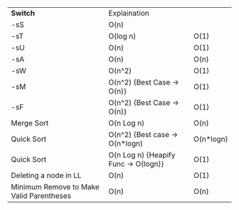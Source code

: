    <table>
    <tr>
      <td><strong>Switch</strong></td>
      <td>Explaination</td>
      </tr>
    <tr>
      <td>-sS</td>
      <td>O(n)</td>
    </tr>
    <tr>
      <td>-sT</td>
      <td>O(log n)</td>
      <td>O(1)</td>
    </tr>
    <tr>
      <td>-sU</td>
      <td>O(n)</td>
      <td>O(1)</td>
    </tr>
    <tr>
      <td>-sA</td>
      <td>O(n)</td>
      <td>O(n)</td>
    </tr>
    <tr>
      <td>-sW</td>
      <td>O(n^2)</td>
      <td>O(1)</td>
    </tr>
    <tr>
      <td>-sM</td>
      <td>O(n^2) {Best Case -> O(n)}</td>
      <td>O(1)</td>
    </tr>
    <tr>
      <td>-sF</td>
      <td>O(n^2) {Best Case -> O(n)}</td>
      <td>O(1)</td>
    </tr>
    <tr>
      <td>Merge Sort</td>
      <td>O(n Log n)</td>
      <td>O(n)</td>
    </tr>
   <tr>
      <td>Quick Sort</td>
      <td>O(n^2) {Best case -> O(n*logn)</td>
      <td>O(n*logn)</td>
    </tr>
    <tr>
      <td>Quick Sort</td>
      <td>O(n Log n) {Heapify Func -> O(logn)}</td>
      <td>O(1)</td>
    </tr>
   <td>Deleting a node in LL</td>
      <td>O(n)</td>
      <td>O(1)</td>
    </tr>
    <td>Minimum Remove to Make Valid Parentheses</td>
      <td>O(n)</td>
      <td>O(n)</td>
    </tr>
  </table>

